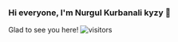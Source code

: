 ### Hi everyone, I'm  Nurgul Kurbanali kyzy 👋
Glad to see you here!     ![visitors](https://visitor-badge.glitch.me/badge?page_id=page.id)
<!--
**kamalova/kamalova** is a ✨ _special_ ✨ repository because its `README.md` (this file) appears on your GitHub profile.

Here are some ideas to get you started:


